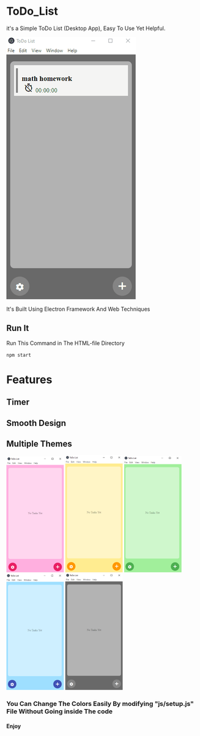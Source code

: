 # ToDo_List
it's a Simple ToDo List (Desktop App), Easy To Use Yet Helpful.

![](preview/vid.gif)

It's Built Using Electron Framework And Web Techniques

## Run It
Run This Command in The HTML-file Directory
```bash
npm start
```

# Features
## Timer 
## Smooth Design
## Multiple Themes

![](preview/1.png)
![](preview/2.png)
![](preview/3.png)
![](preview/4.png)
![](preview/5.png)

### You Can Change The Colors Easily By modifying "js/setup.js" File Without Going inside The code




#### Enjoy
